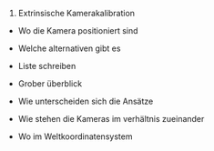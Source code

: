 1. Extrinsische Kamerakalibration
- Wo die Kamera positioniert sind
- Welche alternativen gibt es

- Liste schreiben
- Grober überblick
- Wie unterscheiden sich die Ansätze

- Wie stehen die Kameras im verhältnis zueinander
- Wo im Weltkoordinatensystem